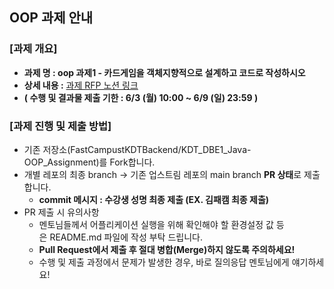 ## OOP 과제 안내
### [과제 개요] 
- **과제 명 : oop 과제1 - 카드게임을 객체지향적으로 설계하고 코드로 작성하시오**
- **상세 내용 :** [과제 RFP 노션 링크](https://www.notion.so/Java-OOP-041838642edd401d8be47216b62f1f2d)
- **( 수행 및 결과물 제출 기한 : 6/3 (월) 10:00 ~ 6/9 (일) 23:59 )**


### [과제 진행 및 제출 방법]
- 기존 저장소(FastCampustKDTBackend/KDT_DBE1_Java-OOP_Assignment)를 Fork합니다.
- 개별 레포의 최종 branch → 기존 업스트림 레포의 main branch **PR 상태**로 제출합니다.
    - **commit 메시지 : 수강생 성명 최종 제출 (EX. 김패캠 최종 제출)**
- PR 제출 시 유의사항
    - 멘토님들께서 어플리케이션 실행을 위해 확인해야 할 환경설정 값 등은 README.md 파일에 작성 부탁 드립니다.
    - **Pull Request에서 제출 후 절대 병합(Merge)하지 않도록 주의하세요!**
    - 수행 및 제출 과정에서 문제가 발생한 경우, 바로 질의응답 멘토님에게 얘기하세요!

